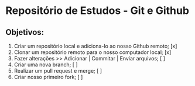 # Repositório de Estudos - Git e Github

## Objetivos:
1. Criar um repositório local e adiciona-lo ao nosso Github remoto; [x]
2. Clonar um repositório remoto para o nosso computador local; [x]
3. Fazer alterações >> Adicionar | Commitar | Enviar arquivos; [ ]
4. Criar uma nova branch; [ ]
5. Realizar um pull request e merge; [ ]
6. Criar nosso primeiro fork; [ ]
